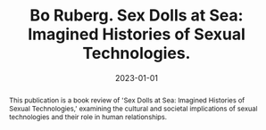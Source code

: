 ---
title: "Bo Ruberg. Sex Dolls at Sea: Imagined Histories of Sexual Technologies."
date: 2023-01-01
link: "https://www.journals.uchicago.edu/doi/10.1086/725548"
publication_type: review
picture: ""
authors: "Emma Yann Zhang"
journal: "Winterthur Portfolio 57(1), 97–98. The University of Chicago Press"
abstract: "This publication is a book review of 'Sex Dolls at Sea: Imagined Histories of Sexual Technologies,' examining the cultural and societal implications of sexual technologies and their role in human relationships."
doi: "https://doi.org/10.1086/725548"
draft: false
---